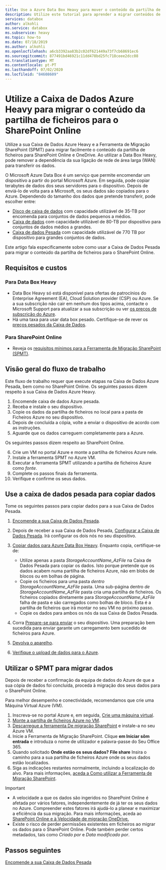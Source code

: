 ```yaml
---
title: Use a Azure Data Box Heavy para mover o conteúdo da partilha de ficheiros para o SharePoint Online
description: Utilize este tutorial para aprender a migrar conteúdos de partilha de ficheiros para Partilhar Online usando a sua Caixa de Dados Azure Heavy
services: databox
author: alkohli
ms.service: databox
ms.subservice: heavy
ms.topic: how-to
ms.date: 07/18/2019
ms.author: alkohli
ms.openlocfilehash: a6cb3392aa83b2c02df621449a73f7cb68691ec6
ms.sourcegitcommit: 877491bd46921c11dd478bd25fc718ceee2dcc08
ms.translationtype: MT
ms.contentlocale: pt-PT
ms.lasthandoff: 07/02/2020
ms.locfileid: "84608609"
---
```

# <a name="use-the-azure-data-box-heavy-to-migrate-your-file-share-content-to-sharepoint-online"></a>Utilize a Caixa de Dados Azure Heavy para migrar o conteúdo da partilha de ficheiros para o SharePoint Online

Utilize a sua Caixa de Dados Azure Heavy e a Ferramenta de Migração SharePoint (SPMT) para migrar facilmente o conteúdo da partilha de ficheiros para SharePoint Online e OneDrive. Ao utilizar a Data Box Heavy, pode remover a dependência da sua ligação de rede de área larga (WAN) para transferir os dados.

O Microsoft Azure Data Box é um serviço que permite encomendar um dispositivo a partir do portal Microsoft Azure. Em seguida, pode copiar terabytes de dados dos seus servidores para o dispositivo. Depois de enviá-lo de volta para a Microsoft, os seus dados são copiados para o Azure. Dependendo do tamanho dos dados que pretende transferir, pode escolher entre:

- [Disco de caixa de dados](https://docs.microsoft.com/azure/databox/data-box-disk-overview) com capacidade utilizável de 35-TB por encomenda para conjuntos de dados pequenos a médios.
- [Caixa de dados](https://docs.microsoft.com/azure/databox/data-box-overview) com capacidade utilizável de 80-TB por dispositivo para conjuntos de dados médios a grandes.
- [Caixa de dados Pesada](https://docs.microsoft.com/azure/databox/data-box-heavy-overview) com capacidade utilizável de 770 TB por dispositivo para grandes conjuntos de dados.

Este artigo fala especificamente sobre como usar a Caixa de Dados Pesada para migrar o conteúdo da partilha de ficheiros para o SharePoint Online.

## <a name="requirements-and-costs"></a>Requisitos e custos

### <a name="for-data-box-heavy"></a>Para Data Box Heavy

- Data Box Heavy só está disponível para ofertas de patrocínios do Enterprise Agreement (EA), Cloud Solution provider (CSP) ou Azure. Se a sua subscrição não cair em nenhum dos tipos acima, contacte o Microsoft Support para atualizar a sua subscrição ou ver [os preços de subscrição do Azure](https://azure.microsoft.com/pricing/).
- Há uma taxa para usar data box pesado. Certifique-se de rever os [preços pesados da Caixa de Dados](https://azure.microsoft.com/pricing/details/databox/heavy/).


### <a name="for-sharepoint-online"></a>Para SharePoint Online

- Reveja os [requisitos mínimos para a Ferramenta de Migração SharePoint (SPMT)](https://docs.microsoft.com/sharepointmigration/how-to-use-the-sharepoint-migration-tool).

## <a name="workflow-overview"></a>Visão geral do fluxo de trabalho

Este fluxo de trabalho requer que execute etapas na Caixa de Dados Azure Pesada, bem como no SharePoint Online.
Os seguintes passos dizem respeito à sua Caixa de Dados Azure Heavy.

1. Encomende caixa de dados Azure pesada.
2. Receba e instale o seu dispositivo.
3. Copie os dados da partilha de ficheiros no local para a pasta de Ficheiros Azure no seu dispositivo.
4. Depois de concluída a cópia, volte a enviar o dispositivo de acordo com as instruções.
5. Aguarde que os dados carreguem completamente para a Azure.

Os seguintes passos dizem respeito ao SharePoint Online.

6. Crie um VM no portal Azure e monte a partilha de ficheiros Azure nele.
7. Instale a ferramenta SPMT no Azure VM.
8. Executar a ferramenta SPMT utilizando a partilha de ficheiros Azure como *fonte*.
9. Complete os passos finais da ferramenta.
10. Verifique e confirme os seus dados.

## <a name="use-data-box-heavy-to-copy-data"></a>Use a caixa de dados pesada para copiar dados

Tome os seguintes passos para copiar dados para a sua Caixa de Dados Pesada.

1. [Encomende a sua Caixa de Dados Pesada](data-box-heavy-deploy-ordered.md).
2. Depois de receber a sua Caixa de Dados Pesada, [Configurar a Caixa de Dados Pesada](data-box-heavy-deploy-set-up.md). Irá configurar os dois nós no seu dispositivo.
3. [Copiar dados para Azure Data Box Heavy](data-box-heavy-deploy-copy-data.md). Enquanto copia, certifique-se de:

    - Utilize apenas a pasta *StorageAccountName_AzFile* na Caixa de Dados Pesada para copiar os dados. Isto porque pretende que os dados acabem numa partilha de ficheiros Azure, não em blobs de blocos ou em bolhas de página.
    - Copie os ficheiros para uma pasta *dentro StorageAccountName_AzFile* pasta. Uma sub-página dentro *de StorageAccountName_AzFile* pasta cria uma partilha de ficheiros. Os ficheiros copiados diretamente para *StorageAccountName_AzFile* falha de pasta e são carregados como bolhas de bloco. Esta é a partilha de ficheiros que irá montar no seu VM no próximo passo.
    - Copie os dados para ambos os nós da sua Caixa de Dados Pesada.
3. Corra [Prepare-se para enviar](data-box-heavy-deploy-picked-up.md#prepare-to-ship) o seu dispositivo. Uma preparação bem sucedida para enviar garante um carregamento bem sucedido de ficheiros para Azure.
4. [Devolva o aparelho](data-box-heavy-deploy-picked-up.md#ship-data-box-heavy-back).
5. [Verifique o upload de dados para o Azure](data-box-heavy-deploy-picked-up.md#verify-data-upload-to-azure).

## <a name="use-spmt-to-migrate-data"></a>Utilizar o SPMT para migrar dados

Depois de receber a confirmação da equipa de dados do Azure de que a sua cópia de dados foi concluída, proceda à migração dos seus dados para o SharePoint Online.

Para melhor desempenho e conectividade, recomendamos que crie uma Máquina Virtual Azure (VM).

1. Inscreva-se no portal Azure e, em seguida, [Crie uma máquina virtual](../virtual-machines/windows/quick-create-portal.md).
2. [Monte a partilha de ficheiros Azure no VM](../storage/files/storage-how-to-use-files-windows.md#mount-the-azure-file-share-with-file-explorer).
3. [Descarregue a ferramenta De migração SharePoint](https://spmtreleasescus.blob.core.windows.net/install/default.htm) e instale-a no seu Azure VM.
4. Inicie a Ferramenta de Migração SharePoint. Clique **em Iniciar sôm entrada** e introduza o nome de utilizador e palavra-passe do Seu Office 365.
5. Quando solicitado **Onde estão os seus dados?** **File share** Insira o caminho para a sua partilha de ficheiros Azure onde os seus dados estão localizados.
6. Siga as indicações restantes normalmente, incluindo a localização do alvo. Para mais informações, [aceda a Como utilizar a Ferramenta de Migração SharePoint](https://docs.microsoft.com/sharepointmigration/how-to-use-the-sharepoint-migration-tool).

> [!IMPORTANT]
> - A velocidade a que os dados são ingeridos no SharePoint Online é afetada por vários fatores, independentemente de já ter os seus dados no Azure. Compreender estes fatores irá ajudá-lo a planear e maximizar a eficiência da sua migração.  Para mais informações, aceda ao [SharePoint Online e à Velocidade de migração OneDrive.](/sharepointmigration/sharepoint-online-and-onedrive-migration-speed)
> - Existe o risco de perder permissões existentes em ficheiros ao migrar os dados para o SharePoint Online. Pode também perder certos metadados, tais como *Criado por* e *Data modificado por*.

## <a name="next-steps"></a>Passos seguintes

[Encomende a sua Caixa de Dados Pesada](./data-box-heavy-deploy-ordered.md)